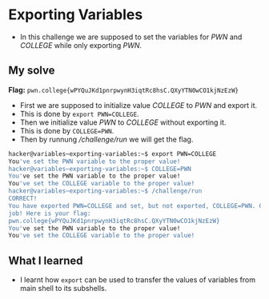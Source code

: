 # Exporting Variables
- In this challenge we are supposed to set the variables for *PWN* and *COLLEGE* while only exporting *PWN*.
## My solve
**Flag:** `pwn.college{wPYQuJKd1pnrpwynH3iqtRc8hsC.QXyYTN0wCO1kjNzEzW}`

- First we are supposed to initialize value *COLLEGE* to *PWN* and export it.
- This is done by `export PWN=COLLEGE`.
- Then we initialize value *PWN* to *COLLEGE* without exporting it.
- This is done by `COLLEGE=PWN`.
- Then by runnung */challenge/run* we will get the flag.
```bash
hacker@variables~exporting-variables:~$ export PWN=COLLEGE
You've set the PWN variable to the proper value!
hacker@variables~exporting-variables:~$ COLLEGE=PWN
You've set the PWN variable to the proper value!
You've set the COLLEGE variable to the proper value!
hacker@variables~exporting-variables:~$ /challenge/run
CORRECT!
You have exported PWN=COLLEGE and set, but not exported, COLLEGE=PWN. Great
job! Here is your flag:
pwn.college{wPYQuJKd1pnrpwynH3iqtRc8hsC.QXyYTN0wCO1kjNzEzW}
You've set the PWN variable to the proper value!
You've set the COLLEGE variable to the proper value!
```

## What I learned 
- I learnt how `export` can be used to transfer the values of variables from main shell to its subshells.
